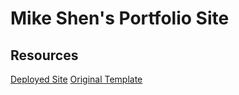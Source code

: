 # Mike Shen's Portfolio Site

## Resources

[Deployed Site](https://mike-shen-portfolio.netlify.app/)
[Original Template](https://www.npmjs.com/package/cra-template-react-portfolio)
